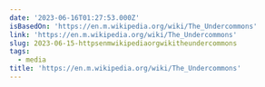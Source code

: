 ```yaml
---
date: '2023-06-16T01:27:53.000Z'
isBasedOn: 'https://en.m.wikipedia.org/wiki/The_Undercommons'
link: 'https://en.m.wikipedia.org/wiki/The_Undercommons'
slug: 2023-06-15-httpsenmwikipediaorgwikitheundercommons
tags:
  - media
title: 'https://en.m.wikipedia.org/wiki/The_Undercommons'
---
```


